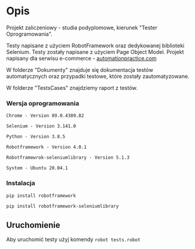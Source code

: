 # Opis

Projekt zaliczeniowy - studia podyplomowe, kierunek "Tester Oprogramowania". 

Testy napisane z użyciem RobotFramework oraz dedykowanej biblioteki Selenium. Testy zostały napisane z użyciem Page Object Model. Projekt napisany dla serwisu e-commerce -  [automationpractice.com](https://automationpractice.com)

W folderze "Dokumenty" znajduje się dokumentacja testów automatycznych oraz przypadki testowe, które zostały zautomatyzowane.

W folderze "TestsCases" znajdziemy raport z testów.

### Wersja oprogramowania

```Chrome - Version 89.0.4389.82```

```Selenium - Version 3.141.0```

```Python - Version 3.8.5```

```Robotframework - Version 4.0.1```

```Robotframewrok-seleniumlibrary - Version 5.1.3```

```System - Ubuntu 20.04.1``` 



### Instalacja

```bash
pip install robotframework
```

```bash
pip install robotframework-seleniumlibrary
```


## Uruchomienie

Aby uruchomić testy użyj komendy ```robot tests.robot```
